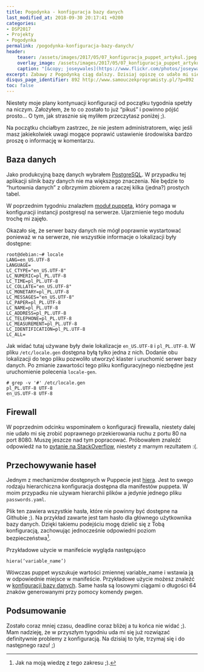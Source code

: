 ```yaml
---
title: Pogodynka - konfiguracja bazy danych
last_modified_at: 2018-09-30 20:17:41 +0200
categories:
- DSP2017
- Projekty
- Pogodynka
permalink: /pogodynka-konfiguracja-bazy-danych/
header:
    teaser: /assets/images/2017/05/07_konfiguracja_puppet_artykul.jpeg
    overlay_image: /assets/images/2017/05/07_konfiguracja_puppet_artykul.jpeg
    caption: "[&copy; joseywales](https://www.flickr.com/photos/joseywales/316407208/sizes/o/)"
excerpt: Zabawy z Pogodynką ciąg dalszy. Dzisiaj opiszę co udało mi się zrobić w niedzielny wieczór w sprawie Pogodynki. Zapraszam do lektury.
disqus_page_identifier: 892 http://www.samouczekprogramisty.pl/?p=892
toc: false
---
```


Niestety moje plany kontynuacji konfiguracji od początku tygodnia spełzły na niczym. Założyłem, że to co zostało to już “pikuś” i powinno pójść prosto... O tym, jak strasznie się myliłem przeczytasz poniżej ;).

Na początku chciałbym zastrzec, że nie jestem administratorem, więc jeśli masz jakiekolwiek uwagi mogące poprawić ustawienie środowiska bardzo proszę o informację w komentarzu.

## Baza danych

Jako produkcyjną bazę danych wybrałem [PostgreSQL](https://www.postgresql.org/). W przypadku tej aplikacji silnik bazy danych nie ma większego znaczenia. Nie będzie to “hurtownia danych” z olbrzymim zbiorem a raczej kilka (jedna?) prostych tabel.

W poprzednim tygodniu znalazłem [moduł puppeta](https://github.com/puppetlabs/puppetlabs-postgresql), który pomaga w konfiguracji instancji postgresql na serwerze. Ujarzmienie tego modułu trochę mi zajęło.

Okazało się, że serwer bazy danych nie mógł poprawnie wystartować ponieważ w na serwerze, nie wszystkie informacje o lokalizacji były dostępne:

    root@debian:~# locale
    LANG=en_US.UTF-8
    LANGUAGE=
    LC_CTYPE="en_US.UTF-8"
    LC_NUMERIC=pl_PL.UTF-8
    LC_TIME=pl_PL.UTF-8
    LC_COLLATE="en_US.UTF-8"
    LC_MONETARY=pl_PL.UTF-8
    LC_MESSAGES="en_US.UTF-8"
    LC_PAPER=pl_PL.UTF-8
    LC_NAME=pl_PL.UTF-8
    LC_ADDRESS=pl_PL.UTF-8
    LC_TELEPHONE=pl_PL.UTF-8
    LC_MEASUREMENT=pl_PL.UTF-8
    LC_IDENTIFICATION=pl_PL.UTF-8
    LC_ALL=

Jak widać tutaj używane były dwie lokalizacje `en_US.UTF-8` i `pl_PL.UTF-8`. W pliku `/etc/locale.gen` dostępna byłą tylko jedna z nich. Dodanie obu lokalizacji do tego pliku pozwoliło utworzyć klaster i uruchomić serwer bazy danych. Po zmianie zawartości tego pliku konfiguracyjnego niezbędne jest uruchomienie polecenia `locale-gen`.

    # grep -v '#' /etc/locale.gen
    pl_PL.UTF-8 UTF-8
    en_US.UTF-8 UTF-8

## Firewall

W poprzednim odcinku wspominałem o konfiguracji firewalla, niestety dalej nie udało mi się zrobić poprawnego przekierowania ruchu z portu 80 na port 8080. Muszę jeszcze nad tym popracować. Próbowałem znaleźć odpowiedź na to [pytanie na StackOverflow](http://stackoverflow.com/questions/43828853/forwarding-traffic-from-80-to-8080), niestety z marnym rezultatem :(.

## Przechowywanie haseł

Jednym z mechanizmów dostępnych w Puppecie jest [hiera](https://docs.puppet.com/hiera/). Jest to swego rodzaju hierarchiczna konfiguracja dostępna dla manifestów puppeta. W moim przypadku nie używam hierarchii plików a jedynie jednego pliku `passwords.yaml`.

Plik ten zawiera wszystkie hasła, które nie powinny być dostępne na Githubie ;). Na przykład zawarte jest tam hasło dla głównego użytkownika bazy danych. Dzięki takiemu podejściu mogę dzielić się z Tobą konfiguracją, zachowując jednocześnie odpowiedni poziom bezpieczeństwa[^bezpieczenstwo].

[^bezpieczenstwo]: Jak na moją wiedzę z tego zakresu ;).

Przykładowe użycie w manifeście wygląda następująco

    hiera(‘variable_name’)

Wówczas puppet wyszukuje wartości zmiennej variable\_name i wstawia ją w odpowiednie miejsce w manifeście. Przykładowe użycie możesz znaleźć w [konfiguracji bazy danych](https://github.com/SamouczekProgramisty/Pogodynka/blob/master/puppet/modules/pogodynka/manifests/database.pp). Same hasła są losowymi ciągami o długości 64 znaków generowanymi przy pomocy komendy pwgen.

## Podsumowanie

Zostało coraz mniej czasu, deadline coraz bliżej a tu końca nie widać ;). Mam nadzieję, że w przyszłym tygodniu uda mi się już rozwiązać definitywnie problemy z konfiguracją. Na dzisiaj to tyle, trzymaj się i do następnego razu! ;)
